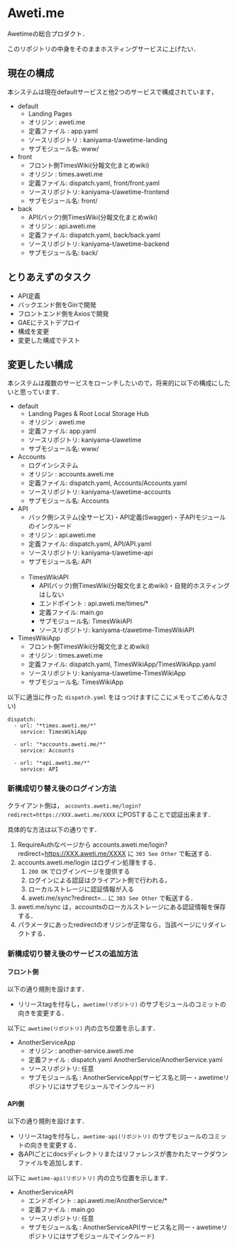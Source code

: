 # Aweti.me

Awetimeの総合プロダクト．

このリポジトリの中身をそのままホスティングサービスに上げたい．

## 現在の構成

本システムは現在defaultサービスと他2つのサービスで構成されています，

- default
    - Landing Pages
    - オリジン : aweti.me
    - 定義ファイル : app.yaml
    - ソースリポジトリ : kaniyama-t/awetime-landing
    - サブモジュール名: www/
- front
    - フロント側TimesWiki(分報文化まとめwiki)
    - オリジン : times.aweti.me
    - 定義ファイル: dispatch.yaml, front/front.yaml
    - ソースリポジトリ: kaniyama-t/awetime-frontend
    - サブモジュール名: front/
- back
    - API(バック)側TimesWiki(分報文化まとめwiki)
    - オリジン : api.aweti.me
    - 定義ファイル: dispatch.yaml, back/back.yaml
    - ソースリポジトリ: kaniyama-t/awetime-backend
    - サブモジュール名: back/

## とりあえずのタスク

- API定義
- バックエンド側をGinで開発
- フロントエンド側をAxiosで開発
- GAEにテストデプロイ
- 構成を変更
- 変更した構成でテスト

## 変更したい構成

本システムは複数のサービスをローンチしたいので，将来的に以下の構成にしたいと思っています．

- default
    - Landing Pages & Root Local Storage Hub
    - オリジン : aweti.me
    - 定義ファイル: app.yaml
    - ソースリポジトリ: kaniyama-t/awetime
    - サブモジュール名: www/
- Accounts
    - ログインシステム
    - オリジン : accounts.aweti.me
    - 定義ファイル: dispatch.yaml, Accounts/Accounts.yaml
    - ソースリポジトリ: kaniyama-t/awetime-accounts
    - サブモジュール名: Accounts
- API
    - バック側システム(全サービス)・API定義(Swagger)・子APIモジュールのインクルード
    - オリジン : api.aweti.me
    - 定義ファイル: dispatch.yaml, API/API.yaml
    - ソースリポジトリ: kaniyama-t/awetime-api
    - サブモジュール名: API <br /> <br />
    - TimesWikiAPI
        - API(バック)側TimesWiki(分報文化まとめwiki)・自発的ホスティングはしない
        - エンドポイント : api.aweti.me/times/*
        - 定義ファイル: main.go
        - サブモジュール名: TimesWikiAPI
        - ソースリポジトリ: kaniyama-t/awetime-TimesWikiAPI
- TimesWikiApp
    - フロント側TimesWiki(分報文化まとめwiki)
    - オリジン : times.aweti.me
    - 定義ファイル: dispatch.yaml, TimesWikiApp/TimesWikiApp.yaml
    - ソースリポジトリ: kaniyama-t/awetime-TimesWikiApp
    - サブモジュール名: TimesWikiApp

以下に適当に作った `dispatch.yaml` をはっつけます(ここにメモってごめんなさい)

```
dispatch:
  - url: "*times.aweti.me/*"
    service: TimesWikiApp

  - url: "*accounts.aweti.me/*"
    service: Accounts

  - url: "*api.aweti.me/*"
    service: API
```

### 新構成切り替え後のログイン方法

クライアント側は， `accounts.aweti.me/login?redirect=https://XXX.aweti.me/XXXX` にPOSTすることで認証出来ます．

具体的な方法は以下の通りです．

1. RequireAuthなページから accounts.aweti.me/login?redirect=https://XXX.aweti.me/XXXX に `303 See Other` で転送する.
2. accounts.aweti.me/login はログイン処理をする．
    1. `200 OK` でログインページを提供する
    2. ログインによる認証はクライアント側で行われる，
    3. ローカルストレージに認証情報が入る
    4. aweti.me/sync?redirect=... に `303 See Other` で転送する．
3. aweti.me/sync は，accountsのローカルストレージにある認証情報を保存する．
4. パラメータにあったredirectのオリジンが正常なら，当該ページにリダイレクトする．

### 新構成切り替え後のサービスの追加方法

#### フロント側

以下の通り規則を設けます．

- リリースtagを付与し，`awetime(リポジトリ)` のサブモジュールのコミットの向きを変更する．

以下に `awetime(リポジトリ)` 内の立ち位置を示します．

- AnotherServiceApp
    - オリジン : another-service.aweti.me
    - 定義ファイル : dispatch.yaml AnotherService/AnotherService.yaml
    - ソースリポジトリ: 任意
    - サブモジュール名 : AnotherServiceApp(サービス名と同一・awetimeリポジトリにはサブモジュールでインクルード)

#### API側

以下の通り規則を設けます．

- リリースtagを付与し，`awetime-api(リポジトリ)` のサブモジュールのコミットの向きを変更する．
- 各APIごとにdocsディレクトリまたはリファレンスが書かれたマークダウンファイルを追加します．

以下に `awetime-api(リポジトリ)` 内の立ち位置を示します．

- AnotherServiceAPI
    - エンドポイント : api.aweti.me/AnotherService/*
    - 定義ファイル : main.go
    - ソースリポジトリ: 任意
    - サブモジュール名 : AnotherServiceAPI(サービス名と同一・awetimeリポジトリにはサブモジュールでインクルード)

